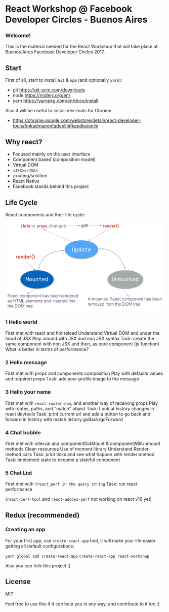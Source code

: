 # React Workshop @ Facebook Developer Circles - Buenos Aires

### Welcome!

This is the material needed for the React Workshop that will take place at Buenos Aires Facebook Developer Circles 2017.

## Start

First of all, start to install `Git` & `npm` (and optionally `yarn`):

- git https://git-scm.com/downloads
- node https://nodejs.org/en/
- yarn https://yarnpkg.com/en/docs/install

Also it will be useful to install dev-tools for Chrome:

- https://chrome.google.com/webstore/detail/react-developer-tools/fmkadmapgofadopljbjfkapdkoienihi

## Why react?

- Focused mainly on the user interface
- Component based (composition model)
- Virtual DOM
- ```<JSX></JSX>```
- /routing/solution
- React Native
- Facebook stands behind this project 

## Life Cycle

React components and their life cycle:

![](https://raw.githubusercontent.com/Alfafc/react-workshop/master/public/reactjs_component_lifecycle_status.png)


### 1 Hello world

First met with react and hot reload
Understand Virtual DOM and under the hood of JSX
Play around with JSX and non JSX syntax
Task: create the same component with non JSX and then, as pure component (js function)
What is better in terms of performance?

### 2 Hello message

First met with props and components composition
Play with defaults values and required props
Task: add your profile image to the message

### 3 Hello your name

First met with `react-router-dom`, and another way of receiving props
Play with routes, paths, and "match" object
Task: Look at history changes in react devtools
Task: print current url and add a button to go back and forward in history with match.history.goBack/goForward

### 4 Chat bubble

First met with interval and componentDidMount & componentWillUnmount methods
Clean resources
Use of moment library
Understand Render method calls 
Task: print ticks and see what happen with render method
Task: implement state to become a stateful component

### 5 Chat List

First met with `?react_perf in the query string` 
Task: run react performance

(`react-perf-tool` and `react-addons-perf` not working on react v16 yet)

## Redux (recommended)


### Creating an app

For your first app, use `create-react-app` tool, it will make your life easier getting all default configurations:

`yarn global add create-react-app`
`create-react-app react-workshop`

Also you can fork this project ;)

## License

MIT 

Feel free to use this if it can help you in any way, and contribute to it too :) 
